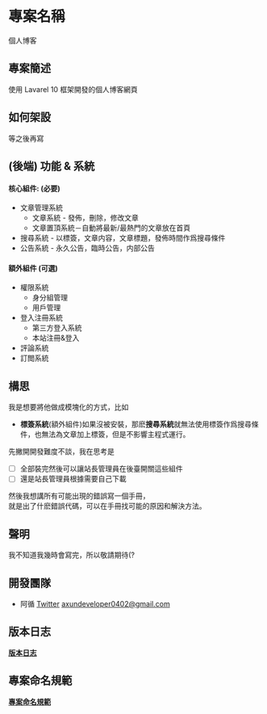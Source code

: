 # 專案名稱
個人博客

## 專案簡述
使用 Lavarel 10 框架開發的個人博客網頁

## 如何架設
等之後再寫

## (後端) 功能 & 系統

#### **核心組件:** (必要)
+ 文章管理系統
  + 文章系統 - 發佈，刪除，修改文章
  + 文章置頂系統－自動將最新/最熱門的文章放在首頁
+ 搜尋系統 - 以標簽，文章内容，文章標題，發佈時間作爲搜尋條件
+ 公告系統 - 永久公告，臨時公告，内部公告

#### **額外組件** (可選)
+ 權限系統
  + 身分組管理
  + 用戶管理
+ 登入注冊系統
  + 第三方登入系統
  + 本站注冊&登入
+ 評論系統
+ 訂閲系統

## 構思
我是想要將他做成模塊化的方式，比如<br>
+ **標簽系統**(額外組件)如果沒被安裝，那麽**搜尋系統**就無法使用標簽作爲搜尋條件，也無法為文章加上標簽，但是不影響主程式運行。

先撇開開發難度不談，我在思考是<br>
- [ ] 全部裝完然後可以讓站長管理員在後臺開關這些組件<br>
- [ ] 還是站長管理員根據需要自己下載

然後我想講所有可能出現的錯誤寫一個手冊，<br>
就是出了什麽錯誤代碼，可以在手冊找可能的原因和解決方法。

## 聲明

我不知道我幾時會寫完，所以敬請期待(?

## 開發團隊
+ 阿循 [Twitter](https://twitter.com/axun0402) axundeveloper0402@gmail.com

## 版本日志
**[版本日志](版本日志.md)**

## 專案命名規範
**[專案命名規範](命名規範.md)**

